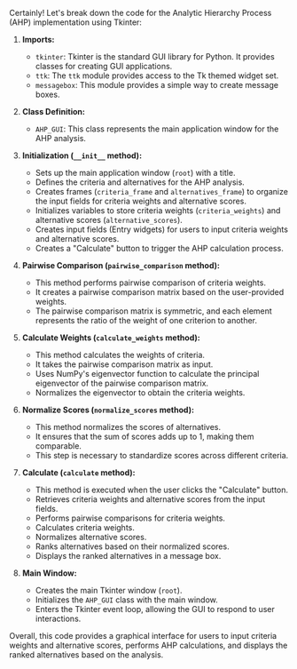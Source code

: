 Certainly! Let's break down the code for the Analytic Hierarchy Process (AHP) implementation using Tkinter:

1. **Imports:**
   - `tkinter`: Tkinter is the standard GUI library for Python. It provides classes for creating GUI applications.
   - `ttk`: The `ttk` module provides access to the Tk themed widget set.
   - `messagebox`: This module provides a simple way to create message boxes.

2. **Class Definition:**
   - `AHP_GUI`: This class represents the main application window for the AHP analysis.

3. **Initialization (`__init__` method):**
   - Sets up the main application window (`root`) with a title.
   - Defines the criteria and alternatives for the AHP analysis.
   - Creates frames (`criteria_frame` and `alternatives_frame`) to organize the input fields for criteria weights and alternative scores.
   - Initializes variables to store criteria weights (`criteria_weights`) and alternative scores (`alternative_scores`).
   - Creates input fields (Entry widgets) for users to input criteria weights and alternative scores.
   - Creates a "Calculate" button to trigger the AHP calculation process.

4. **Pairwise Comparison (`pairwise_comparison` method):**
   - This method performs pairwise comparison of criteria weights.
   - It creates a pairwise comparison matrix based on the user-provided weights.
   - The pairwise comparison matrix is symmetric, and each element represents the ratio of the weight of one criterion to another.

5. **Calculate Weights (`calculate_weights` method):**
   - This method calculates the weights of criteria.
   - It takes the pairwise comparison matrix as input.
   - Uses NumPy's eigenvector function to calculate the principal eigenvector of the pairwise comparison matrix.
   - Normalizes the eigenvector to obtain the criteria weights.

6. **Normalize Scores (`normalize_scores` method):**
   - This method normalizes the scores of alternatives.
   - It ensures that the sum of scores adds up to 1, making them comparable.
   - This step is necessary to standardize scores across different criteria.

7. **Calculate (`calculate` method):**
   - This method is executed when the user clicks the "Calculate" button.
   - Retrieves criteria weights and alternative scores from the input fields.
   - Performs pairwise comparisons for criteria weights.
   - Calculates criteria weights.
   - Normalizes alternative scores.
   - Ranks alternatives based on their normalized scores.
   - Displays the ranked alternatives in a message box.

8. **Main Window:**
   - Creates the main Tkinter window (`root`).
   - Initializes the `AHP_GUI` class with the main window.
   - Enters the Tkinter event loop, allowing the GUI to respond to user interactions.

Overall, this code provides a graphical interface for users to input criteria weights and alternative scores, performs AHP calculations, and displays the ranked alternatives based on the analysis.
